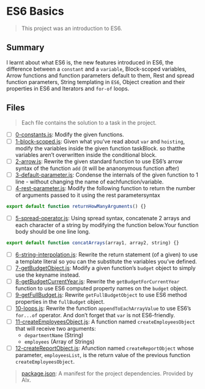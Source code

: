 # ES6 Basics

> This project was an introduction to ES6.

## Summary

I learnt about what ES6 is, the new features introduced in ES6, the difference between a `constant` and a `variable`, Block-scoped variables, Arrow functions and function parameters default to them, Rest and spread function parameters, String templating in `ES6`, Object creation and their properties in ES6 and Iterators and `for-of` loops.

## Files

> Each file contains the solution to a task in the project.

- [ ] [0-constants.js](https://github.com/Ebube-Ochemba/alx-backend-javascript/blob/main/0x00-ES6_basics/0-constants.js): Modify the given functions.
- [ ] [1-block-scoped.js](https://github.com/Ebube-Ochemba/alx-backend-javascript/blob/main/0x00-ES6_basics/1-block-scoped.js): Given what you’ve read about `var` and `hoisting`, modify the variables inside the given function taskBlock.
so thatthe variables aren’t overwritten inside the conditional block.
- [ ] [2-arrow.js](https://github.com/Ebube-Ochemba/alx-backend-javascript/blob/main/0x00-ES6_basics/2-arrow.js): Rewrite the given standard function to use ES6’s arrow syntax of the function `add` (it will be ananonymous function after)
- [ ] [3-default-parameter.js](https://github.com/Ebube-Ochemba/alx-backend-javascript/blob/main/0x00-ES6_basics/3-default-parameter.js): Condense the internals of the given function to 1 line - without changing the name of eachfunction/variable.
- [ ] [4-rest-parameter.js](https://github.com/Ebube-Ochemba/alx-backend-javascript/blob/main/0x00-ES6_basics/4-rest-parameter.js): Modify the following function to return the number of arguments passed to it using the rest parametersyntax
```js
export default function returnHowManyArguments() {}
```
- [ ] [5-spread-operator.js](https://github.com/Ebube-Ochemba/alx-backend-javascript/blob/main/0x00-ES6_basics/5-spread-operator.js): Using spread syntax, concatenate 2 arrays and each character of a string by modifying the function below.Your function body should be one line long.
```js
export default function concatArrays(array1, array2, string) {}
```
- [ ] [6-string-interpolation.js](https://github.com/Ebube-Ochemba/alx-backend-javascript/blob/main/0x00-ES6_basics/6-string-interpolation.js): Rewrite the return statement (of a given) to use a template literal so you can the substitute the variables you’ve defined.
- [ ] [7-getBudgetObject.js](https://github.com/Ebube-Ochemba/alx-backend-javascript/blob/main/0x00-ES6_basics/7-getBudgetObject.js): Modify a given function’s `budget` object to simply use the keyname instead.
- [ ] [8-getBudgetCurrentYear.js](https://github.com/Ebube-Ochemba/alx-backend-javascript/blob/main/0x00-ES6_basics/8-getBudgetCurrentYear.js): Rewrite the `getBudgetForCurrentYear` function to use ES6 computed property names on the `budget` object.
- [ ] [9-getFullBudget.js](https://github.com/Ebube-Ochemba/alx-backend-javascript/blob/main/0x00-ES6_basics/9-getFullBudget.js): Rewrite `getFullBudgetObject` to use ES6 method properties in the `fullBudget` object.
- [ ] [10-loops.js](https://github.com/Ebube-Ochemba/alx-backend-javascript/blob/main/0x00-ES6_basics/10-loops.js): Rewrite the function `appendToEachArrayValue` to use ES6’s `for...of` operator. And don’t forget that `var` is not ES6-friendly.
- [ ] [11-createEmployeesObject.js](https://github.com/Ebube-Ochemba/alx-backend-javascript/blob/main/0x00-ES6_basics/11-createEmployeesObject.js): A function named `createEmployeesObject` that will receive two arguments:
  - `departmentName` (String)
  - `employees` (Array of Strings)
- [ ] [12-createReportObject.js](https://github.com/Ebube-Ochemba/alx-backend-javascript/blob/main/0x00-ES6_basics/12-createReportObject.js): Afunction named `createReportObject` whose parameter, `employeesList`, is the return value of the previous function `createEmployeesObject`.

> [package.json](./package.json): A manifest for the project dependencies. Provided by Alx.

